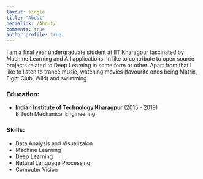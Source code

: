 ```yaml
---
layout: single
title: "About"
permalink: /About/
comments: true
author_profile: true
---
```



I am a final year undergraduate student at IIT Kharagpur fascinated by Machine Learning and A.I applications. In like to contribute to open source projects related to Deep Learning in some form or other. Apart from that I like to listen to trance music, watching movies (favourite ones being Matrix, Fight Club, Wild) and swimming.


### Education:
- **Indian Institute of Technology Kharagpur** (2015 - 2019)   
  B.Tech Mechanical Engineering


### Skills:
- Data Analysis and Visualizaion
- Machine Learning
- Deep Learning
- Natural Language Processing
- Computer Vision
 
